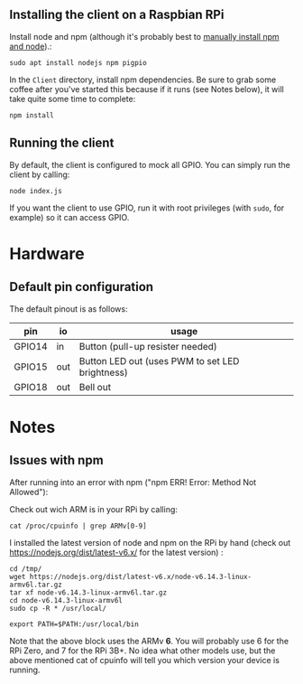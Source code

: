 ## Installing the client on a Raspbian RPi
Install node and npm (although it's probably best to [manually install npm and node](#issues-with-npm)).:
```
sudo apt install nodejs npm pigpio
```
In the `Client` directory, install npm dependencies. Be sure to grab some coffee after you've started this because if it runs (see Notes below), it will take quite some time to complete:
```
npm install
```

## Running the client
By default, the client is configured to mock all GPIO. You can simply run the client by calling:
```
node index.js
```
If you want the client to use GPIO, run it with root privileges (with `sudo`, for example) so it can access GPIO.


# Hardware
## Default pin configuration
The default pinout is as follows:

| pin | io | usage |
| --- | --- | --- |
| GPIO14 | in | Button (pull-up resister needed) |
| GPIO15 | out | Button LED out (uses PWM to set LED brightness) |
| GPIO18 | out | Bell out |

# Notes

## Issues with npm
After running into an error with npm ("npm ERR! Error: Method Not Allowed"):

Check out wich ARM is in your RPi by calling:
```
cat /proc/cpuinfo | grep ARMv[0-9]
```

I installed the latest version of node and npm on the RPi by hand (check out https://nodejs.org/dist/latest-v6.x/ for the latest version) :
```
cd /tmp/
wget https://nodejs.org/dist/latest-v6.x/node-v6.14.3-linux-armv6l.tar.gz
tar xf node-v6.14.3-linux-armv6l.tar.gz
cd node-v6.14.3-linux-armv6l
sudo cp -R * /usr/local/

export PATH=$PATH:/usr/local/bin
```
Note that the above block uses the ARMv **6**. You will probably use 6 for the RPi Zero, and 7 for the RPi 3B+. No idea what other models use, but the above mentioned cat of cpuinfo will tell you which version your device is running.
